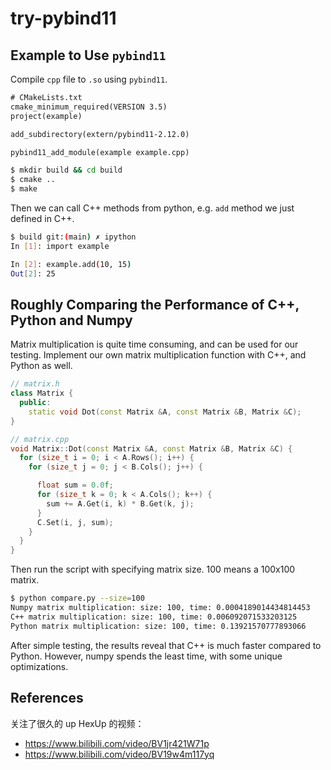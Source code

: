 # try-pybind11

## Example to Use `pybind11`

Compile `cpp` file to `.so` using `pybind11`.

```txt
# CMakeLists.txt
cmake_minimum_required(VERSION 3.5)
project(example)

add_subdirectory(extern/pybind11-2.12.0)

pybind11_add_module(example example.cpp)
```

```bash
$ mkdir build && cd build
$ cmake ..
$ make
```

Then we can call C++ methods from python, e.g. `add` method we just defined in C++.

```bash
$ build git:(main) ✗ ipython
In [1]: import example

In [2]: example.add(10, 15)
Out[2]: 25
```

## Roughly Comparing the Performance of C++, Python and Numpy

Matrix multiplication is quite time consuming, and can be used for our testing. Implement our own matrix multiplication function with C++, and Python as well.

```cpp
// matrix.h
class Matrix {
  public:
    static void Dot(const Matrix &A, const Matrix &B, Matrix &C);
}

// matrix.cpp
void Matrix::Dot(const Matrix &A, const Matrix &B, Matrix &C) {
  for (size_t i = 0; i < A.Rows(); i++) {
    for (size_t j = 0; j < B.Cols(); j++) {

      float sum = 0.0f;
      for (size_t k = 0; k < A.Cols(); k++) {
        sum += A.Get(i, k) * B.Get(k, j);
      }
      C.Set(i, j, sum);
    }
  }
}
```

Then run the script with specifying matrix size. 100 means a 100x100 matrix.

```bash
$ python compare.py --size=100
Numpy matrix multiplication: size: 100, time: 0.0004189014434814453
C++ matrix multiplication: size: 100, time: 0.006092071533203125
Python matrix multiplication: size: 100, time: 0.13921570777893066
```

After simple testing, the results reveal that C++ is much faster compared to Python. However, numpy spends the least time, with some unique optimizations.

## References

关注了很久的 up HexUp 的视频：

- https://www.bilibili.com/video/BV1jr421W71p
- https://www.bilibili.com/video/BV19w4m117yq
